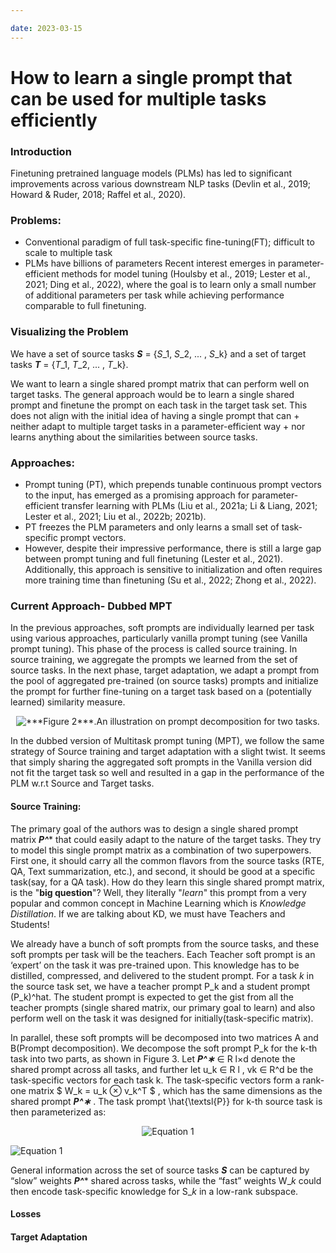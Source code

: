 ```yaml
---

date: 2023-03-15
---
```


# How to learn a single prompt that can be used for multiple tasks efficiently
### Introduction

Finetuning pretrained language models (PLMs) has led to significant improvements across various downstream NLP tasks (Devlin et al., 2019; Howard & Ruder, 2018; Raffel et al., 2020).

### Problems:
+ Conventional paradigm of full task-specific fine-tuning(FT); difficult to scale to multiple task
+ PLMs have billions of parameters 
Recent interest emerges in parameter-efficient methods for model tuning  (Houlsby et al., 2019; Lester et al., 2021; Ding et al., 2022), where the goal is to learn only a small number of additional parameters per task while achieving performance comparable to full finetuning.

### Visualizing the Problem
 
We have a set of source tasks ***S*** = {*S*_1, *S*_2, ... , *S*_k} and a set of target tasks  ***T*** = {*T*_1, *T*_2, ... , *T*_k}.

We want to learn a single shared prompt matrix that can perform well on target tasks. The general approach would be to learn a single shared prompt and finetune the prompt on each task in the target task set. This does not align with the initial idea of having a single prompt that can 
	+ neither adapt to multiple target tasks in a parameter-efficient way 
	+ nor learns anything about the similarities between source tasks. 


### Approaches:
+ Prompt tuning (PT), which prepends tunable continuous prompt vectors to the input, has emerged as a promising approach for parameter-efficient transfer learning with PLMs (Liu et al., 2021a; Li & Liang, 2021; Lester et al., 2021; Liu et al., 2022b; 2021b). 
+ PT freezes the PLM parameters and only learns a small set of task-specific prompt vectors.
+ However, despite their impressive performance, there is still a large gap between prompt tuning and full finetuning (Lester et al., 2021). Additionally, this approach is sensitive to initialization and often requires more training time than finetuning (Su et al., 2022; Zhong et al., 2022).

### Current Approach- Dubbed MPT
In the previous approaches, soft prompts are individually learned per task using various approaches, particularly vanilla prompt tuning (see Vanilla prompt tuning). This phase of the process is called source training. In source training, we aggregate the prompts we learned from the set of source tasks. In the next phase, target adaptation, we adapt a prompt from the pool of aggregated pre-trained (on source tasks) prompts and initialize the prompt for further fine-tuning on a target task based on a (potentially learned) similarity measure.

<p align="center">
  <img src="https://user-images.githubusercontent.com/39300414/226112617-20eb9806-b5b2-4555-9c1a-12829eba696d.png" alt="***Figure 2***.An illustration on prompt decomposition for two tasks."/>
</p>

In the dubbed version of Multitask prompt tuning (MPT), we follow the same strategy of Source training and target adaptation with a slight twist. It seems that simply sharing the aggregated soft prompts in the Vanilla version did not fit the target task so well and resulted in a gap in the performance of the PLM w.r.t Source and Target tasks. 
#### Source Training:
The primary goal of the authors was to design a single shared prompt matrix ***P^**** that could easily adapt to the nature of the target tasks. They try to model this single prompt matrix as a combination of two superpowers. First one, it should carry all the common flavors from the source tasks (RTE, QA, Text summarization, etc.), and second, it should be good at a specific task(say, for a QA task). How do they learn this single shared prompt matrix, is the "**big question**"?
Well, they literally "*learn*" this prompt from a very popular and common concept in Machine Learning which is *Knowledge Distillation*. If we are talking about KD, we must have Teachers and Students! 

We already have a bunch of soft prompts from the source tasks, and these soft prompts per task will be the teachers. Each Teacher soft prompt is an ‘expert’ on the task it was pre-trained upon. This knowledge has to be distilled, compressed, and delivered to the student prompt. For a task *k* in the source task set, we have a teacher prompt P_k and a student prompt (P_k)^hat. The student prompt is expected to get the gist from all the teacher prompts (single shared matrix, our primary goal to learn) and also perform well on the task it was designed for initially(task-specific matrix).

In parallel, these soft prompts will be decomposed into two matrices A and B(Prompt decomposition). We decompose the soft prompt P_k for the k-th task into two parts, as shown in Figure 3. Let ***P^∗*** ∈ R l×d denote the shared prompt across all tasks, and further let u_k ∈ R l , vk ∈ R^d be the task-specific vectors for each task k. The task-specific vectors form a rank-one matrix $ W_k = u_k ⊗ v_k^T $ , which has the same dimensions as the shared prompt ***P^∗*** . The task prompt 
\hat{\textsl{P}} for k-th source task is then parameterized as:

<p align="center">
  <img src="https://user-images.githubusercontent.com/39300414/226111397-72205dba-d768-4152-a7d0-d12f84cf31b2.gif" alt="Equation 1"/>
</p>

![Equation 1]()

General information across the set of source tasks ***S*** can be captured by “slow” weights ***P^**** shared across tasks, while the “fast” weights W_*k* could then encode task-specific knowledge for S_*k* in a low-rank subspace.

#### Losses
#### Target Adaptation
